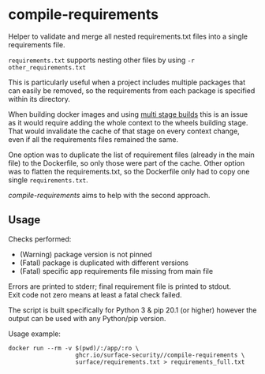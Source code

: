 # compile-requirements

Helper to validate and merge all nested requirements.txt files into a single requirements file.

`requirements.txt` supports nesting other files by using `-r other_requirements.txt`

This is particularly useful when a project includes multiple packages that can easily be removed, so the requirements from each package is specified within its directory.

When building docker images and using [multi stage builds](https://docs.docker.com/develop/develop-images/multistage-build/) this is an issue as it would require adding the whole context to the wheels building stage. That would invalidate the cache of that stage on every context change, even if all the requirements files remained the same.

One option was to duplicate the list of requirement files (already in the main file) to the Dockerfile, so only those were part of the cache. Other option was to flatten the requirements.txt, so the Dockerfile only had to copy one single `requirements.txt`.

*compile-requirements* aims to help with the second approach.

## Usage

Checks performed:
  - (Warning) package version is not pinned
  - (Fatal) package is duplicated with different versions
  - (Fatal) specific app requirements file missing from main file

Errors are printed to stderr; final requirement file is printed to stdout.  
Exit code not zero means at least a fatal check failed.

The script is built specifically for Python 3 & pip 20.1 (or higher) however the output can be used with any Python/pip version.

Usage example:

```
docker run --rm -v $(pwd)/:/app/:ro \
                   ghcr.io/surface-security//compile-requirements \
                   surface/requirements.txt > requirements_full.txt
```
